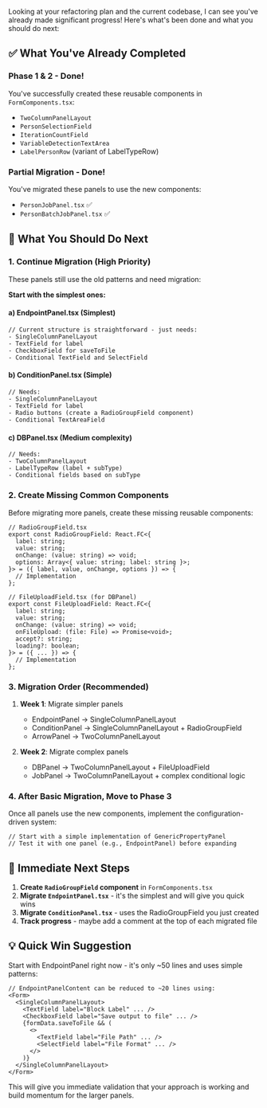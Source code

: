 Looking at your refactoring plan and the current codebase, I can see you've already made significant progress! Here's what's been done and what you should do next:

## ✅ What You've Already Completed

### Phase 1 & 2 - Done! 
You've successfully created these reusable components in `FormComponents.tsx`:
- `TwoColumnPanelLayout` 
- `PersonSelectionField`
- `IterationCountField`
- `VariableDetectionTextArea`
- `LabelPersonRow` (variant of LabelTypeRow)

### Partial Migration - Done!
You've migrated these panels to use the new components:
- `PersonJobPanel.tsx` ✅
- `PersonBatchJobPanel.tsx` ✅

## 🎯 What You Should Do Next

### 1. **Continue Migration (High Priority)**
These panels still use the old patterns and need migration:

**Start with the simplest ones:**

#### a) **EndpointPanel.tsx** (Simplest)
```tsx
// Current structure is straightforward - just needs:
- SingleColumnPanelLayout
- TextField for label
- CheckboxField for saveToFile
- Conditional TextField and SelectField
```

#### b) **ConditionPanel.tsx** (Simple)
```tsx
// Needs:
- SingleColumnPanelLayout
- TextField for label
- Radio buttons (create a RadioGroupField component)
- Conditional TextAreaField
```

#### c) **DBPanel.tsx** (Medium complexity)
```tsx
// Needs:
- TwoColumnPanelLayout
- LabelTypeRow (label + subType)
- Conditional fields based on subType
```

### 2. **Create Missing Common Components**
Before migrating more panels, create these missing reusable components:

```tsx
// RadioGroupField.tsx
export const RadioGroupField: React.FC<{
  label: string;
  value: string;
  onChange: (value: string) => void;
  options: Array<{ value: string; label: string }>;
}> = ({ label, value, onChange, options }) => {
  // Implementation
};

// FileUploadField.tsx (for DBPanel)
export const FileUploadField: React.FC<{
  label: string;
  value: string;
  onChange: (value: string) => void;
  onFileUpload: (file: File) => Promise<void>;
  accept?: string;
  loading?: boolean;
}> = ({ ... }) => {
  // Implementation
};
```

### 3. **Migration Order (Recommended)**

1. **Week 1**: Migrate simpler panels
   - EndpointPanel → SingleColumnPanelLayout
   - ConditionPanel → SingleColumnPanelLayout + RadioGroupField
   - ArrowPanel → TwoColumnPanelLayout

2. **Week 2**: Migrate complex panels
   - DBPanel → TwoColumnPanelLayout + FileUploadField
   - JobPanel → TwoColumnPanelLayout + complex conditional logic

### 4. **After Basic Migration, Move to Phase 3**

Once all panels use the new components, implement the configuration-driven system:

```tsx
// Start with a simple implementation of GenericPropertyPanel
// Test it with one panel (e.g., EndpointPanel) before expanding
```

## 🚀 Immediate Next Steps

1. **Create `RadioGroupField` component** in `FormComponents.tsx`
2. **Migrate `EndpointPanel.tsx`** - it's the simplest and will give you quick wins
3. **Migrate `ConditionPanel.tsx`** - uses the RadioGroupField you just created
4. **Track progress** - maybe add a comment at the top of each migrated file

## 💡 Quick Win Suggestion

Start with EndpointPanel right now - it's only ~50 lines and uses simple patterns:
```tsx
// EndpointPanelContent can be reduced to ~20 lines using:
<Form>
  <SingleColumnPanelLayout>
    <TextField label="Block Label" ... />
    <CheckboxField label="Save output to file" ... />
    {formData.saveToFile && (
      <>
        <TextField label="File Path" ... />
        <SelectField label="File Format" ... />
      </>
    )}
  </SingleColumnPanelLayout>
</Form>
```

This will give you immediate validation that your approach is working and build momentum for the larger panels.